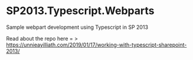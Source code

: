 # SP2013.Typescript.Webparts
Sample webpart development using Typescript in SP 2013

Read about the repo here = > https://unnieayilliath.com/2019/01/17/working-with-typescript-sharepoint-2013/
